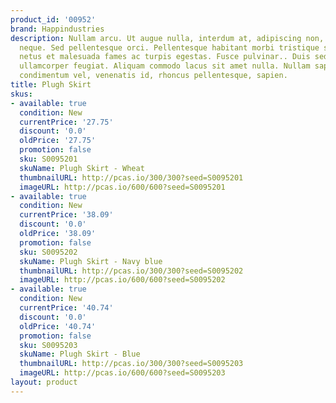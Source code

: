 ```yaml
---
product_id: '00952'
brand: Happindustries
description: Nullam arcu. Ut augue nulla, interdum at, adipiscing non, tristique eget,
  neque. Sed pellentesque orci. Pellentesque habitant morbi tristique senectus et
  netus et malesuada fames ac turpis egestas. Fusce pulvinar.. Duis sed elit ut turpis
  ullamcorper feugiat. Aliquam commodo lacus sit amet nulla. Nullam sapien augue,
  condimentum vel, venenatis id, rhoncus pellentesque, sapien.
title: Plugh Skirt
skus:
- available: true
  condition: New
  currentPrice: '27.75'
  discount: '0.0'
  oldPrice: '27.75'
  promotion: false
  sku: S0095201
  skuName: Plugh Skirt - Wheat
  thumbnailURL: http://pcas.io/300/300?seed=S0095201
  imageURL: http://pcas.io/600/600?seed=S0095201
- available: true
  condition: New
  currentPrice: '38.09'
  discount: '0.0'
  oldPrice: '38.09'
  promotion: false
  sku: S0095202
  skuName: Plugh Skirt - Navy blue
  thumbnailURL: http://pcas.io/300/300?seed=S0095202
  imageURL: http://pcas.io/600/600?seed=S0095202
- available: true
  condition: New
  currentPrice: '40.74'
  discount: '0.0'
  oldPrice: '40.74'
  promotion: false
  sku: S0095203
  skuName: Plugh Skirt - Blue
  thumbnailURL: http://pcas.io/300/300?seed=S0095203
  imageURL: http://pcas.io/600/600?seed=S0095203
layout: product
---
```


